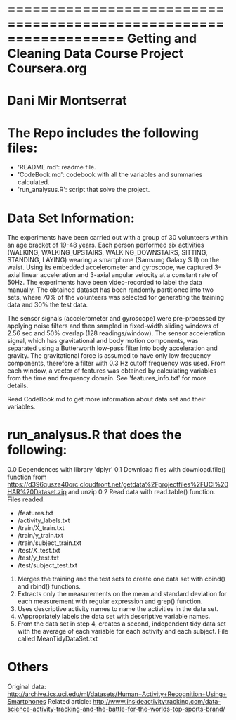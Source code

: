 ==================================================================
Getting and Cleaning Data Course Project
Coursera.org
==================================================================
Dani Mir Montserrat
==================================================================


The Repo includes the following files:
=========================================

- 'README.md': readme file.
- 'CodeBook.md': codebook with all the variables and summaries calculated.
- 'run_analysus.R': script that solve the project.


Data Set Information:
======================================

The experiments have been carried out with a group of 30 volunteers within an age bracket of 19-48 years. Each person performed six activities (WALKING, WALKING_UPSTAIRS, WALKING_DOWNSTAIRS, SITTING, STANDING, LAYING) wearing a smartphone (Samsung Galaxy S II) on the waist. Using its embedded accelerometer and gyroscope, we captured 3-axial linear acceleration and 3-axial angular velocity at a constant rate of 50Hz. The experiments have been video-recorded to label the data manually. The obtained dataset has been randomly partitioned into two sets, where 70% of the volunteers was selected for generating the training data and 30% the test data. 

The sensor signals (accelerometer and gyroscope) were pre-processed by applying noise filters and then sampled in fixed-width sliding windows of 2.56 sec and 50% overlap (128 readings/window). The sensor acceleration signal, which has gravitational and body motion components, was separated using a Butterworth low-pass filter into body acceleration and gravity. The gravitational force is assumed to have only low frequency components, therefore a filter with 0.3 Hz cutoff frequency was used. From each window, a vector of features was obtained by calculating variables from the time and frequency domain. See 'features_info.txt' for more details. 

Read CodeBook.md to get more information about data set and their variables.


run_analysus.R that does the following:
=========================================
0.0 Dependences with library 'dplyr'
0.1 Download files with download.file() function from https://d396qusza40orc.cloudfront.net/getdata%2Fprojectfiles%2FUCI%20HAR%20Dataset.zip and unzip
0.2 Read data with read.table() function. Files readed: 
  - /features.txt 
  - /activity_labels.txt 
  - /train/X_train.txt 
  - /train/y_train.txt
  - /train/subject_train.txt
  - /test/X_test.txt 
  - /test/y_test.txt
  - /test/subject_test.txt
1. Merges the training and the test sets to create one data set with cbind() and rbind() functions.
2. Extracts only the measurements on the mean and standard deviation for each measurement with regular expression and grep() function.
3. Uses descriptive activity names to name the activities in the data set.
4. vAppropriately labels the data set with descriptive variable names.
5. From the data set in step 4, creates a second, independent tidy data set with the average of each variable for each activity and each subject. File called MeanTidyDataSet.txt


Others
=========================================
Original data: http://archive.ics.uci.edu/ml/datasets/Human+Activity+Recognition+Using+Smartphones
Related article: http://www.insideactivitytracking.com/data-science-activity-tracking-and-the-battle-for-the-worlds-top-sports-brand/
